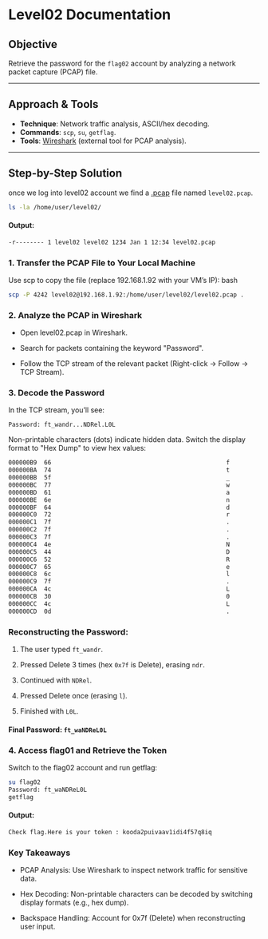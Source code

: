 # Level02 Documentation

## Objective
Retrieve the password for the `flag02` account by analyzing a network packet capture (PCAP) file.

---

## Approach & Tools
- **Technique**: Network traffic analysis, ASCII/hex decoding.
- **Commands**: `scp`, `su`, `getflag`.
- **Tools**: [Wireshark](https://www.wireshark.org/) (external tool for PCAP analysis).

---

## Step-by-Step Solution

once we log into level02 account we find a [.pcap](https://fileinfo.com/extension/pcap) file named ```level02.pcap```.
```bash
ls -la /home/user/level02/
```
#### Output:
```bash
-r-------- 1 level02 level02 1234 Jan 1 12:34 level02.pcap
```
### 1. Transfer the PCAP File to Your Local Machine

Use scp to copy the file (replace 192.168.1.92 with your VM’s IP):
bash
```bash
scp -P 4242 level02@192.168.1.92:/home/user/level02/level02.pcap .
```

### 2. Analyze the PCAP in Wireshark

* Open level02.pcap in Wireshark.

* Search for packets containing the keyword "Password".

* Follow the TCP stream of the relevant packet (Right-click → Follow → TCP Stream).

### 3. Decode the Password

In the TCP stream, you’ll see:

    Password: ft_wandr...NDRel.L0L

Non-printable characters (dots) indicate hidden data. Switch the display format to "Hex Dump" to view hex values:
```bash
000000B9  66                                                 f
000000BA  74                                                 t
000000BB  5f                                                 _
000000BC  77                                                 w
000000BD  61                                                 a
000000BE  6e                                                 n
000000BF  64                                                 d
000000C0  72                                                 r
000000C1  7f                                                 .
000000C2  7f                                                 .
000000C3  7f                                                 .
000000C4  4e                                                 N
000000C5  44                                                 D
000000C6  52                                                 R
000000C7  65                                                 e
000000C8  6c                                                 l
000000C9  7f                                                 .
000000CA  4c                                                 L
000000CB  30                                                 0
000000CC  4c                                                 L
000000CD  0d                                                 .
```

### Reconstructing the Password:

1. The user typed ```ft_wandr```.

2. Pressed Delete 3 times (hex ```0x7f``` is Delete), erasing ```ndr```.

3. Continued with ```NDRel```.

4. Pressed Delete once (erasing ```l```).

5. Finished with ```L0L```.

#### Final Password: ```ft_waNDReL0L```

### 4. Access flag01 and Retrieve the Token

Switch to the flag02 account and run getflag:
```bash
su flag02
Password: ft_waNDReL0L
getflag
```

#### Output:
```bash
Check flag.Here is your token : kooda2puivaav1idi4f57q8iq
```

### Key Takeaways

* PCAP Analysis: Use Wireshark to inspect network traffic for sensitive data.

*  Hex Decoding: Non-printable characters can be decoded by switching display formats (e.g., hex dump).

* Backspace Handling: Account for 0x7f (Delete) when reconstructing user input.